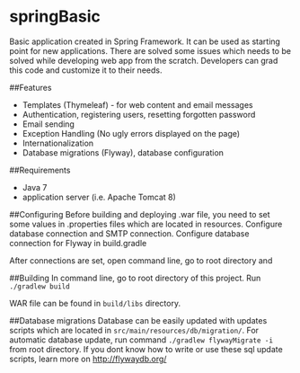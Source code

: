 springBasic
===========

Basic application created in Spring Framework.
It can be used as starting point for new applications. There are solved some issues which needs to be solved while developing web app from the scratch. Developers can grad this code and customize it to their needs.

##Features
- Templates (Thymeleaf) - for web content and email messages
- Authentication, registering users, resetting forgotten password
- Email sending
- Exception Handling (No ugly errors displayed on the page)
- Internationalization
- Database migrations (Flyway), database configuration

##Requirements
- Java 7
- application server (i.e. Apache Tomcat 8)

##Configuring
Before building and deploying .war file, you need to set some values in .properties files which are located in resources. Configure database connection and SMTP connection.
Configure database connection for Flyway in build.gradle

After connections are set, open command line, go to root directory and 

##Building
In command line, go to root directory of this project.
Run `./gradlew build`

WAR file can be found in `build/libs` directory.

##Database migrations
Database can be easily updated with updates scripts which are located in `src/main/resources/db/migration/`.
For automatic database update, run command `./gradlew flywayMigrate -i` from root directory.
If you dont know how to write or use these sql update scripts, learn more on http://flywaydb.org/
